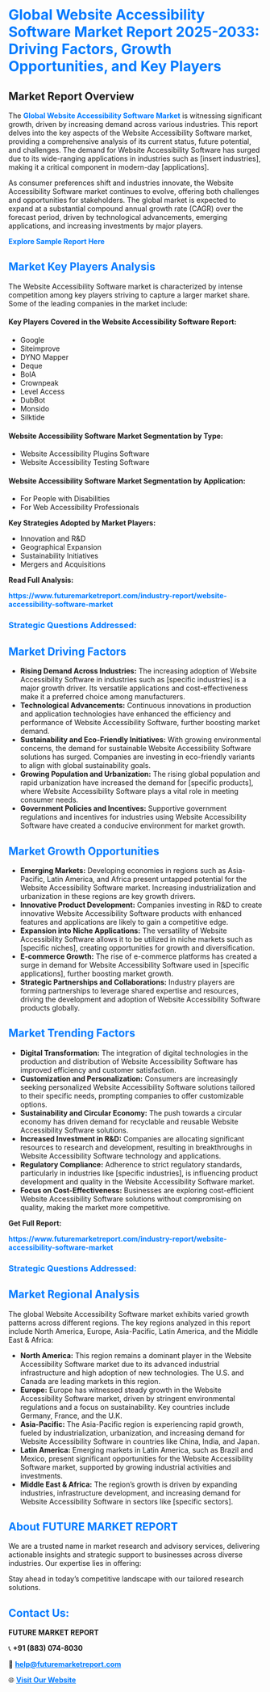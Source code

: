 <h1 style="color: #007BFF;">Global Website Accessibility Software Market Report 2025-2033: Driving Factors, Growth Opportunities, and Key Players</h1>

<section id="overview">
<h2>Market Report Overview</h2>
<p>The <a href="https://www.futuremarketreport.com/industry-report/website-accessibility-software-market" style="color: #007BFF; text-decoration: none;"><strong>Global Website Accessibility Software Market</strong></a> is witnessing significant growth, driven by increasing demand across various industries. This report delves into the key aspects of the Website Accessibility Software market, providing a comprehensive analysis of its current status, future potential, and challenges. The demand for Website Accessibility Software has surged due to its wide-ranging applications in industries such as [insert industries], making it a critical component in modern-day [applications].</p>
<p>As consumer preferences shift and industries innovate, the Website Accessibility Software market continues to evolve, offering both challenges and opportunities for stakeholders. The global market is expected to expand at a substantial compound annual growth rate (CAGR) over the forecast period, driven by technological advancements, emerging applications, and increasing investments by major players.</p>
</section>

<section id="overview">
<p><a href="https://www.futuremarketreport.com/request-sample/reportId=28701" style="color: #007BFF; text-decoration: none;"><strong>Explore Sample Report Here</strong></a></p>
</section>

<section id="key-players">
<h2 style="color: #007BFF;">Market Key Players Analysis</h2>
<p>The Website Accessibility Software market is characterized by intense competition among key players striving to capture a larger market share. Some of the leading companies in the market include:</p>
<h4>Key Players Covered in the Website Accessibility Software Report:</h4>
<ul><li>Google</li><li>Siteimprove</li><li>DYNO Mapper</li><li>Deque</li><li>BoIA</li><li>Crownpeak</li><li>Level Access</li><li>DubBot</li><li>Monsido</li><li>Silktide</li></ul>
<h4>Website Accessibility Software Market Segmentation by Type:</h4>
<ul><li>Website Accessibility Plugins Software</li><li>Website Accessibility Testing Software</li></ul>

<h4>Website Accessibility Software Market Segmentation by Application:</h4>
<ul><li>For People with Disabilities</li><li>For Web Accessibility Professionals</li></ul>
<p><strong>Key Strategies Adopted by Market Players:</strong></p>
<ul>
<li>Innovation and R&D</li>
<li>Geographical Expansion</li>
<li>Sustainability Initiatives</li>
<li>Mergers and Acquisitions</li>
</ul>
</section>

<section>
<p><strong>Read Full Analysis: </strong></p><a href="https://www.futuremarketreport.com/industry-report/website-accessibility-software-market" style="color: #007BFF; text-decoration: none;"><strong>https://www.futuremarketreport.com/industry-report/website-accessibility-software-market</strong></a>
<h3 style="color: #007BFF;">Strategic Questions Addressed:</h3>
</section>

<section id="driving-factors">
<h2 style="color: #007BFF;">Market Driving Factors</h2>
<ul>
<li><strong>Rising Demand Across Industries:</strong> The increasing adoption of Website Accessibility Software in industries such as [specific industries] is a major growth driver. Its versatile applications and cost-effectiveness make it a preferred choice among manufacturers.</li>
<li><strong>Technological Advancements:</strong> Continuous innovations in production and application technologies have enhanced the efficiency and performance of Website Accessibility Software, further boosting market demand.</li>
<li><strong>Sustainability and Eco-Friendly Initiatives:</strong> With growing environmental concerns, the demand for sustainable Website Accessibility Software solutions has surged. Companies are investing in eco-friendly variants to align with global sustainability goals.</li>
<li><strong>Growing Population and Urbanization:</strong> The rising global population and rapid urbanization have increased the demand for [specific products], where Website Accessibility Software plays a vital role in meeting consumer needs.</li>
<li><strong>Government Policies and Incentives:</strong> Supportive government regulations and incentives for industries using Website Accessibility Software have created a conducive environment for market growth.</li>
</ul>
</section>

<section id="growth-opportunities">
<h2 style="color: #007BFF;">Market Growth Opportunities</h2>
<ul>
<li><strong>Emerging Markets:</strong> Developing economies in regions such as Asia-Pacific, Latin America, and Africa present untapped potential for the Website Accessibility Software market. Increasing industrialization and urbanization in these regions are key growth drivers.</li>
<li><strong>Innovative Product Development:</strong> Companies investing in R&D to create innovative Website Accessibility Software products with enhanced features and applications are likely to gain a competitive edge.</li>
<li><strong>Expansion into Niche Applications:</strong> The versatility of Website Accessibility Software allows it to be utilized in niche markets such as [specific niches], creating opportunities for growth and diversification.</li>
<li><strong>E-commerce Growth:</strong> The rise of e-commerce platforms has created a surge in demand for Website Accessibility Software used in [specific applications], further boosting market growth.</li>
<li><strong>Strategic Partnerships and Collaborations:</strong> Industry players are forming partnerships to leverage shared expertise and resources, driving the development and adoption of Website Accessibility Software products globally.</li>
</ul>
</section>

<section id="trending-factors">
<h2 style="color: #007BFF;">Market Trending Factors</h2>
<ul>
<li><strong>Digital Transformation:</strong> The integration of digital technologies in the production and distribution of Website Accessibility Software has improved efficiency and customer satisfaction.</li>
<li><strong>Customization and Personalization:</strong> Consumers are increasingly seeking personalized Website Accessibility Software solutions tailored to their specific needs, prompting companies to offer customizable options.</li>
<li><strong>Sustainability and Circular Economy:</strong> The push towards a circular economy has driven demand for recyclable and reusable Website Accessibility Software solutions.</li>
<li><strong>Increased Investment in R&D:</strong> Companies are allocating significant resources to research and development, resulting in breakthroughs in Website Accessibility Software technology and applications.</li>
<li><strong>Regulatory Compliance:</strong> Adherence to strict regulatory standards, particularly in industries like [specific industries], is influencing product development and quality in the Website Accessibility Software market.</li>
<li><strong>Focus on Cost-Effectiveness:</strong> Businesses are exploring cost-efficient Website Accessibility Software solutions without compromising on quality, making the market more competitive.</li>
</ul>
</section>

<section>
<p><strong>Get Full Report: </strong></p><a href="https://www.futuremarketreport.com/industry-report/website-accessibility-software-market" style="color: #007BFF; text-decoration: none;"><strong>https://www.futuremarketreport.com/industry-report/website-accessibility-software-market</strong></a>
<h3 style="color: #007BFF;">Strategic Questions Addressed:</h3>
</section>


<section id="regional-analysis">
<h2 style="color: #007BFF;">Market Regional Analysis</h2>
<p>The global Website Accessibility Software market exhibits varied growth patterns across different regions. The key regions analyzed in this report include North America, Europe, Asia-Pacific, Latin America, and the Middle East & Africa:</p>
<ul>
<li><strong>North America:</strong> This region remains a dominant player in the Website Accessibility Software market due to its advanced industrial infrastructure and high adoption of new technologies. The U.S. and Canada are leading markets in this region.</li>
<li><strong>Europe:</strong> Europe has witnessed steady growth in the Website Accessibility Software market, driven by stringent environmental regulations and a focus on sustainability. Key countries include Germany, France, and the U.K.</li>
<li><strong>Asia-Pacific:</strong> The Asia-Pacific region is experiencing rapid growth, fueled by industrialization, urbanization, and increasing demand for Website Accessibility Software in countries like China, India, and Japan.</li>
<li><strong>Latin America:</strong> Emerging markets in Latin America, such as Brazil and Mexico, present significant opportunities for the Website Accessibility Software market, supported by growing industrial activities and investments.</li>
<li><strong>Middle East & Africa:</strong> The region’s growth is driven by expanding industries, infrastructure development, and increasing demand for Website Accessibility Software in sectors like [specific sectors].</li>
</ul>
</section>

<footer>
<h2 style="color: #007BFF;">About FUTURE MARKET REPORT</h2>
<p>We are a trusted name in market research and advisory services, delivering actionable insights and strategic support to businesses across diverse industries. Our expertise lies in offering:</p>

<p>Stay ahead in today’s competitive landscape with our tailored research solutions.</p>

<h2 style="color: #007BFF;">Contact Us:</h2>
<p><strong>FUTURE MARKET REPORT</strong></p>
<p>📞 <strong>+91 (883) 074-8030</strong></p>
<p>📧 <strong><a href="mailto:help@futuremarketreport.com" style="color: #007BFF;">help@futuremarketreport.com</a></strong></p>
<p>🌐 <strong><a href="https://www.futuremarketreport.com/" style="color: #007BFF;">Visit Our Website</a></strong></p>
</footer>